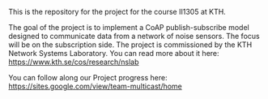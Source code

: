 This is the repository for the project for the course II1305 at KTH.

The goal of the project is to implement a CoAP publish-subscribe model designed to communicate data from a network of noise sensors. The focus will be on the subscription side. The project is commissioned by the KTH Network Systems Laboratory. You can read more about it here:
https://www.kth.se/cos/research/nslab

You can follow along our Project progress here:
https://sites.google.com/view/team-multicast/home
